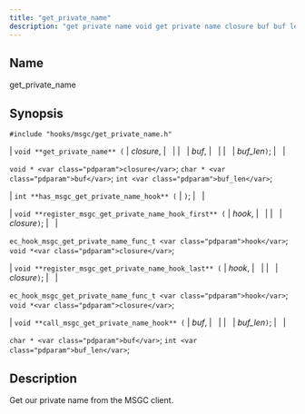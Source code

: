 ```yaml
---
title: "get_private_name"
description: "get private name void get private name closure buf buf len void closure char buf int buf len int has msgc get private name hook void register msgc get private name hook first hook closure ec hook msgc get private name func t hook void closure void register msgc get..."
---
```


<a name="hooks.msgc.get_private_name"></a> 
## Name

get_private_name

## Synopsis

`#include "hooks/msgc/get_private_name.h"`

| `void **get_private_name** (` | <var class="pdparam">closure</var>, |   |
|   | <var class="pdparam">buf</var>, |   |
|   | <var class="pdparam">buf_len</var>`)`; |   |

`void * <var class="pdparam">closure</var>`;
`char * <var class="pdparam">buf</var>`;
`int <var class="pdparam">buf_len</var>`;

| `int **has_msgc_get_private_name_hook** (` | `)`; |   |

| `void **register_msgc_get_private_name_hook_first** (` | <var class="pdparam">hook</var>, |   |
|   | <var class="pdparam">closure</var>`)`; |   |

`ec_hook_msgc_get_private_name_func_t <var class="pdparam">hook</var>`;
`void *<var class="pdparam">closure</var>`;

| `void **register_msgc_get_private_name_hook_last** (` | <var class="pdparam">hook</var>, |   |
|   | <var class="pdparam">closure</var>`)`; |   |

`ec_hook_msgc_get_private_name_func_t <var class="pdparam">hook</var>`;
`void *<var class="pdparam">closure</var>`;

| `void **call_msgc_get_private_name_hook** (` | <var class="pdparam">buf</var>, |   |
|   | <var class="pdparam">buf_len</var>`)`; |   |

`char * <var class="pdparam">buf</var>`;
`int <var class="pdparam">buf_len</var>`;<a name="idp29884272"></a> 
## Description

Get our private name from the MSGC client.